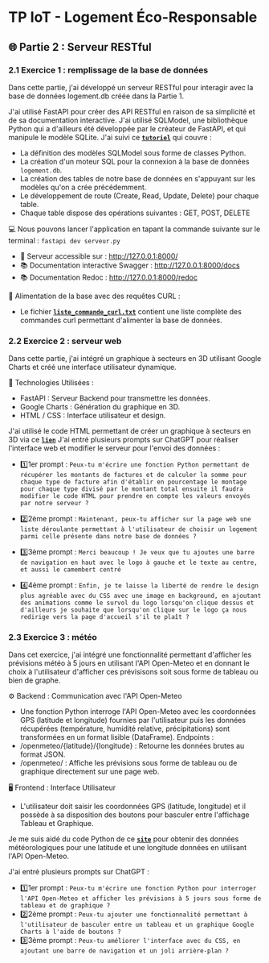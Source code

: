 # TP IoT - Logement Éco-Responsable

## 🌐 Partie 2 : Serveur RESTful
### 2.1 Exercice 1 : remplissage de la base de données
Dans cette partie, j'ai développé un serveur RESTful pour interagir avec la base de données logement.db créée dans la Partie 1.

J'ai utilisé FastAPI pour créer des API RESTful en raison de sa simplicité et de sa documentation interactive.
J'ai utilisé SQLModel, une bibliothèque Python qui a d'ailleurs été développée par le créateur de FastAPI, et qui manipule le modèle SQLite.
J'ai suivi ce **[`tutoriel`](https://fastapi.tiangolo.com/tutorial/sql-databases/)** qui couvre :
- La définition des modèles SQLModel sous forme de classes Python.
- La création d'un moteur SQL pour la connexion à la base de données ```logement.db```.
- La création des tables de notre base de données en s'appuyant sur les modèles qu'on a crée précédemment. 
- Le développement de route (Create, Read, Update, Delete) pour chaque table.
- Chaque table dispose des opérations suivantes : GET, POST, DELETE

💻 Nous pouvons lancer l'application en tapant la commande suivante sur le terminal : ```fastapi dev serveur.py```
- 🚀 Serveur accessible sur : http://127.0.0.1:8000/
- 📚 Documentation interactive Swagger : http://127.0.0.1:8000/docs
- 📚 Documentation Redoc : http://127.0.0.1:8000/redoc

📄 Alimentation de la base avec des requêtes CURL :
- Le fichier **[`liste_commande_curl.txt`](https://github.com/AyoubLADJICI/Logement-eco-responsable/blob/main/liste_commande_curl.txt)** contient une liste complète des commandes curl permettant d'alimenter la base de données.

### 2.2 Exercice 2 : serveur web
Dans cette partie, j'ai intégré un graphique à secteurs en 3D utilisant Google Charts et créé une interface utilisateur dynamique.

📌 Technologies Utilisées :
- FastAPI : Serveur Backend pour transmettre les données.
- Google Charts : Génération du graphique en 3D.
- HTML / CSS : Interface utilisateur et design.

J'ai utilisé le code HTML permettant de créer un graphique à secteurs en 3D via ce **[`lien`](https://developers-dot-devsite-v2-prod.appspot.com/chart/interactive/docs/gallery/piechart)** 
J'ai entré plusieurs prompts sur ChatGPT pour réaliser l'interface web et modifier le serveur pour l'envoi des données :

- 1️⃣1er prompt : ```Peux-tu m'écrire une fonction Python permettant de récupérer les montants de factures et de calculer la somme pour chaque type de facture afin d'établir en pourcentage le montage pour chaque type divisé par le montant total ensuite il faudra modifier le code HTML pour prendre en compte les valeurs envoyés par notre serveur ? ```

- 2️⃣2ème prompt : ```Maintenant, peux-tu afficher sur la page web une liste déroulante permettant à l'utilisateur de choisir un logement parmi celle présente dans notre base de données ? ```

- 3️⃣3ème prompt : ```Merci beaucoup ! Je veux que tu ajoutes une barre de navigation en haut avec le logo à gauche et le texte au centre, et aussi le camembert centré```

- 4️⃣4ème prompt : ```Enfin, je te laisse la liberté de rendre le design plus agréable avec du CSS avec une image en background, en ajoutant des animations comme le survol du logo lorsqu'on clique dessus et d'ailleurs je souhaite que lorsqu'on clique sur le logo ça nous redirige vers la page d'accueil s'il te plaît ?```

### 2.3 Exercice 3 : météo
Dans cet exercice, j'ai intégré une fonctionnalité permettant d'afficher les prévisions météo à 5 jours en utilisant l'API Open-Meteo et en donnant le choix à l'utilisateur d'afficher ces prévisisons soit sous forme de tableau ou bien de graphe.

⚙️ Backend : Communication avec l'API Open-Meteo
- Une fonction Python interroge l'API Open-Meteo avec les coordonnées GPS (latitude et longitude) fournies par l'utilisateur puis les données récupérées (température, humidité relative, précipitations) sont transformées en un format lisible (DataFrame).
Endpoints :
- /openmeteo/{latitude}/{longitude} : Retourne les données brutes au format JSON.
- /openmeteo/ : Affiche les prévisions sous forme de tableau ou de graphique directement sur une page web.

🖥️ Frontend : Interface Utilisateur

- L'utilisateur doit saisir les coordonnées GPS (latitude, longitude) et il possède à sa disposition des boutons pour basculer entre l'affichage Tableau et Graphique.

Je me suis aidé du code Python de ce **[`site`](https://open-meteo.com/en/docs)** pour obtenir des données météorologiques pour une latitude et une longitude données en utilisant l'API Open-Meteo.

J'ai entré plusieurs prompts sur ChatGPT : 

- 1️⃣1er prompt  : ```Peux-tu m'écrire une fonction Python pour interroger l'API Open-Meteo et afficher les prévisions à 5 jours sous forme de tableau et de graphique ? ```
- 2️⃣2ème prompt : ```Peux-tu ajouter une fonctionnalité permettant à l'utilisateur de basculer entre un tableau et un graphique Google Charts à l'aide de boutons ? ```
- 3️⃣3ème prompt : ```Peux-tu améliorer l'interface avec du CSS, en ajoutant une barre de navigation et un joli arrière-plan ? ```





 
